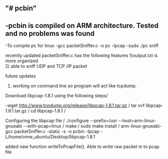 "# pcbin" 
-
-pcbin is compiled on ARM architecture. Tested and no problems was found
-
-To compile pc for linux
-gcc packetSniffer.c -o pc -lpcap
-sudo ./pc sniff

recently updated packetSniffer.c  has the following features
1)output.txt is more organized  
2) able to sniff UDP and TCP /IP packet 

future updates
1) working on command line  so program will act like tcpdump.

Download libpcap-1.8.1  using the following steps/

-wget http://www.tcpdump.org/release/libpcap-1.8.1.tar.gz     /
tar xvf libpcap-1.8.1.tar.gz    /
cd libpcap-1.8.1   /

Configuring the libpcap file   /
 ./configure --prefix=/usr --host=arm-linux-gnueabi --with-pcap=linux   /
 make   /
 sudo make install  /
 arm-linux-gnueabi-gcc packetSniffer.c -static -s -o pcbin -lpcap -L/home/vmw_ubuntu/Desktop/libpcap-1.8.1
 
 added new function  writeToPcapFile(). Able to write raw packet in to pcap file

  

